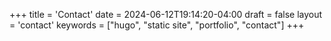 +++
title = 'Contact'
date = 2024-06-12T19:14:20-04:00
draft = false
layout = 'contact'
keywords = ["hugo", "static site", "portfolio", "contact"]
+++
